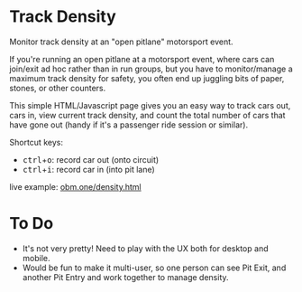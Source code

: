 # Track Density
Monitor track density at an "open pitlane" motorsport event.

If you're running an open pitlane at a motorsport event, where cars can join/exit ad hoc rather than in run groups, but you have to monitor/manage a maximum track density for safety, you often end up juggling bits of paper, stones, or other counters.

This simple HTML/Javascript page gives you an easy way to track cars out, cars in, view current track density, and count the total number of cars that have gone out (handy if it's a passenger ride session or similar).

Shortcut keys:
* <kbd>ctrl</kbd>+<kbd>o</kbd>: record car out (onto circuit)
* <kbd>ctrl</kbd>+<kbd>i</kbd>: record car in (into pit lane)

live example: [obm.one/density.html](https://obm.one/density.html)

To Do
=====
* It's not very pretty! Need to play with the UX both for desktop and mobile.
*  Would be fun to make it multi-user, so one person can see Pit Exit, and another Pit Entry and work together to manage density.
